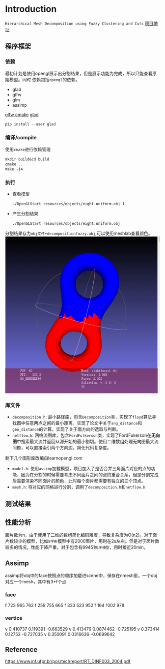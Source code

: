 # Introduction
`Hierarchical Mesh Decomposition using Fuzzy Clustering and Cuts`
[项目地址](https://codechina.csdn.net/zaq15csdn/mesh-decomposition.git)
## 程序框架
### 依赖
最初计划是使用opengl展示出分割结果，但是展示功能为完成，所以只能查看原始模型。同时
依赖包括`opengl`的依赖。
+ glad
+ glfw
+ glm
+ assimp

[glfw cmake](https://www.glfw.org/docs/latest/build_guide.html#build_link_cmake_package)
[glad](https://github.com/Dav1dde/glad.git)
```python
pip install --user glad
```
### 编译/compile
使用`cmake`进行依赖管理
```
mkdir build&cd build
cmake ..
make -j4
```
### 执行
+ 查看模型
  ```
  ./OpenGLStart resources/objects/eight.uniform.obj 1
  ```
+ 产生分割结果
  ```
  ./OpenGLStart resources/objects/eight.uniform.obj
  ```
分割结果存为`obj文件+decompositionfuzzy.obj`,可以使用meshlab查看颜色。
![8字形环分割结果](eight.gif)

### 库文件
+ `decomposition.h`: 最小路径库，包含`Decomposition`类，实现了`floyd`算法寻找图中任意两点之间的最小距离。实现了论文中关于`ang_distance`和`geo_distance`的计算。实现了关于面方向的选取与判断。
+ `netflow.h`: 网络流图库，包含`FordFulkerson`类，实现了FordFukerson在**无向图**中搜索最大流并返回从源开始的最小割切。使用二维数组处理无向图最大流问题，可以直接索引两个方向边，简化代码复杂度。

剩下几个图形库改编自learnopengl.com
+ `model.h`: 使用`assimp`加载模型，项目加入了是否合并三角面片对应的点的功能，因为在分割的时候需要考虑不同面片之间的点的重合关系，但是分割完成后需要渲染不同面片的颜色，此时每个面片都需要有独立的三个顶点。
+ `mesh.h`: 将对应的网格进行分割，调用了`decomposition.h`和`netflow.h`
## 测试结果

## 性能分析
面片数为n，由于使用了二维的数组简化编码难度，导致复杂度为O(n2)。对于面片数较少的模型，比如`8字形`模型中有2000面片，用时在2s左右。但是对于面片数较多的情况，性能下降严重，对于包含有69451`兔子模型`，用时接近20min。
## Assimp
assimp将obj中的face按照点的顺序加载进scene中，保存在nmesh里，一个obj对应一个mesh，其中有3*f个点
### face
f 723 965 762
f 259 755 665
f 333 523 952
f 164 1002 978
### vertice
v 0.410737 0.119391 -0.663529
v 0.413476 0.0874462 -0.725195
v 0.373414 0.12753 -0.727035
v 0.350091 0.0316636 -0.0699642
## Reference
https://www.inf.ufpr.br/pos/techreport/RT_DINF003_2004.pdf
